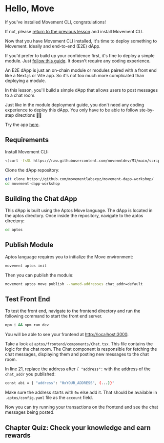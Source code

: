 # Hello, Move

If you've installed Movement CLI, congratulations!

If not, please [return to the previous lesson](ch02-02-install-movement-cli.md) and install Movement CLI.

Now that you have Movement CLI installed, it's time to deploy something to Movement. Ideally and end-to-end (E2E) dApp.

If you'd prefer to build up your confidence first, it's fine to deploy a simple module. Just [follow this guide](https://docs.movementlabs.xyz/developers/tutorials/deploy/aptos-module). It doesn't require any coding experience.

An E2E dApp is just an on-chain module or modules paired with a front end like a Next.js or Vite app. So it's not too much more complicated than deploying a module.

In this lesson, you'll build a simple dApp that allows users to post messages to a chat room.

Just like in the module deployment guide, you don't need any coding experience to deploy this dApp. You only have to be able to follow ste-by-step directions 👍🏼

Try the app [here](https://main.d2761w90g9sxb3.amplifyapp.com/).

## Requirements

Install Movement CLI:

```bash
<(curl -fsSL https://raw.githubusercontent.com/movemntdev/M1/main/scripts/install.sh) --latest
```

Clone the dApp repository:

```bash
git clone https://github.com/movementlabsxyz/movement-dapp-workshop/
cd movement-dapp-workshop
```

## Building the Chat dApp

This dApp is built using the Aptos Move language. The dApp is located in the aptos directory. Once inside the repository, navigate to the aptos directory:

```bash
cd aptos
```

## Publish Module

Aptos language requires you to initialize the Move environment:

```bash
movement aptos init
```

Then you can publish the module:

```bash
movement aptos move publish --named-addresses chat_addr=default
```

## Test Front End

To test the front end, navigate to the frontend directory and run the following command to start the front end server.

```bash
npm i && npm run dev
```

You will be able to see your frontend at <http://localhost:3000>.

Take a look at `aptos/frontend/components/Chat.tsx`. This file contains the logic for the chat room. The Chat component is responsible for fetching the chat messages, displaying them and posting new messages to the chat room.

In line 21, replace the address after `{ "address":`  with the address of the `chat_addr` you published:

```bash
const abi = { "address": "0xYOUR_ADDRESS", (...)}"
```

Make sure the address starts with `0x` else add it. That should be available in `.aptos/config.yaml` file as the `account` field.

Now you can try running your transactions on the frontend and see the chat messages being posted.

## Chapter Quiz: Check your knowledge and earn rewards

<iframe data-tally-src="https://tally.so/embed/3XDkBL?alignLeft=1&hideTitle=1&transparentBackground=1&dynamicHeight=1" loading="lazy" width="100%" height="418" frameborder="0" marginheight="0" marginwidth="0" title="Movement Hack Chapter 2 Quiz"></iframe><script>var d=document,w="https://tally.so/widgets/embed.js",v=function(){"undefined"!=typeof Tally?Tally.loadEmbeds():d.querySelectorAll("iframe[data-tally-src]:not([src])").forEach((function(e){e.src=e.dataset.tallySrc}))};if("undefined"!=typeof Tally)v();else if(d.querySelector('script[src="'+w+'"]')==null){var s=d.createElement("script");s.src=w,s.onload=v,s.onerror=v,d.body.appendChild(s);}</script>
